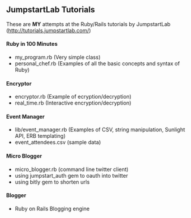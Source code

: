 ## JumpstartLab Tutorials

These are **MY** attempts at the Ruby/Rails tutorials by JumpstartLab (http://tutorials.jumpstartlab.com/)

#### Ruby in 100 Minutes

- my_program.rb (Very simple class)
- personal_chef.rb (Examples of all the basic concepts and syntax of Ruby)

#### Encryptor

- encryptor.rb (Example of ecryption/decryption)
- real_time.rb (Interactive encryption/decryption)

#### Event Manager

- lib/event_manager.rb (Examples of CSV, string manipulation, Sunlight API, ERB templating)
- event_attendees.csv (sample data)

#### Micro Blogger

- micro_blogger.rb (command line twitter client)
- using jumpstart_auth gem to oauth into twitter
- using bitly gem to shorten urls

#### Blogger

- Ruby on Rails Blogging engine
